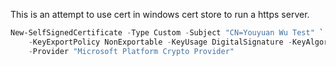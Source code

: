 This is an attempt to use cert in windows cert store to run a https server.

```ps1
New-SelfSignedCertificate -Type Custom -Subject "CN=Youyuan Wu Test" `
    -KeyExportPolicy NonExportable -KeyUsage DigitalSignature -KeyAlgorithm RSA -KeyLength 2048 -CertStoreLocation "Cert:\CurrentUser\My" `
    -Provider "Microsoft Platform Crypto Provider"
```